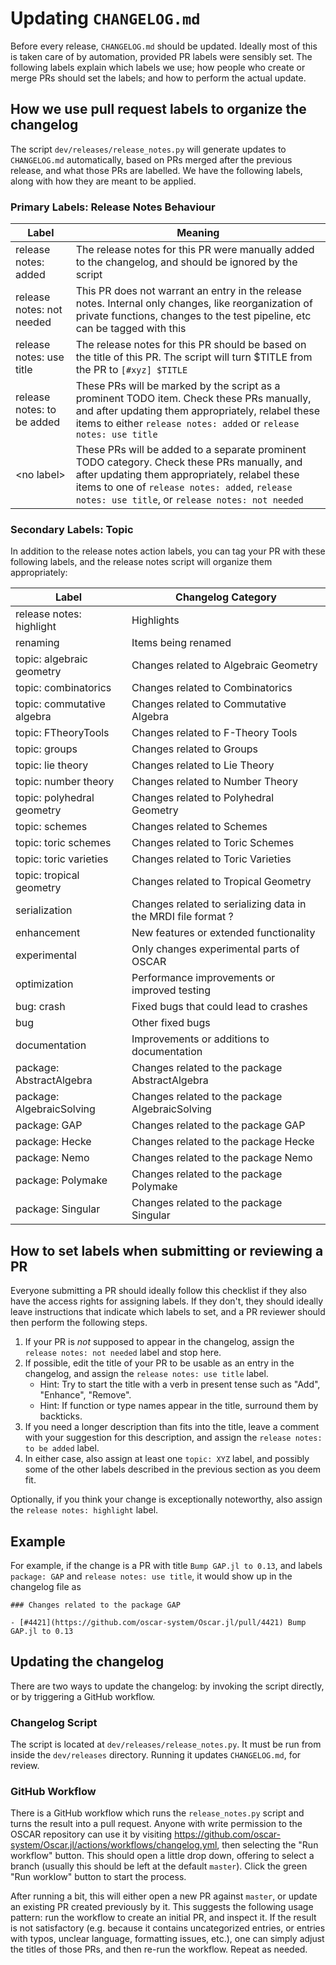 # Updating `CHANGELOG.md`

Before every release, `CHANGELOG.md` should be updated. Ideally most of this is taken care of
by automation, provided PR labels were sensibly set. The following labels explain which
labels we use; how people who create or merge PRs should set the labels; and how to
perform the actual update.

## How we use pull request labels to organize the changelog

The script `dev/releases/release_notes.py` will generate updates to `CHANGELOG.md`
automatically, based on PRs merged after the previous release, and what those PRs are
labelled. We have the following labels, along with how they are meant to be applied.

### Primary Labels: Release Notes Behaviour

| Label | Meaning |
|-------|---------|
| release notes: added          | The release notes for this PR were manually added to the changelog, and should be ignored by the script |
| release notes: not needed     | This PR does not warrant an entry in the release notes. Internal only changes, like reorganization of private functions, changes to the test pipeline, etc can be tagged with this |
| release notes: use title      | The release notes for this PR should be based on the title of this PR. The script will turn $TITLE from the PR to `[#xyz] $TITLE` |
| release notes: to be added    | These PRs will be marked by the script as a prominent TODO item. Check these PRs manually, and after updating them appropriately, relabel these items to either `release notes: added` or `release notes: use title` |
| \<no label\>                  | These PRs will be added to a separate prominent TODO category. Check these PRs manually, and after updating them appropriately, relabel these items to one of `release notes: added`, `release notes: use title`, or `release notes: not needed` |

### Secondary Labels: Topic

In addition to the release notes action labels, you can tag your PR with these following
labels, and the release notes script will organize them appropriately:

| Label                         | Changelog Category |
|-------------------------------|--------------------|
| release notes: highlight      | Highlights |
| renaming                      | Items being renamed |
| topic: algebraic geometry     | Changes related to Algebraic Geometry |
| topic: combinatorics          | Changes related to Combinatorics |
| topic: commutative algebra    | Changes related to Commutative Algebra |
| topic: FTheoryTools           | Changes related to F-Theory Tools |
| topic: groups                 | Changes related to Groups |
| topic: lie theory             | Changes related to Lie Theory |
| topic: number theory          | Changes related to Number Theory |
| topic: polyhedral geometry    | Changes related to Polyhedral Geometry |
| topic: schemes                | Changes related to Schemes |
| topic: toric schemes          | Changes related to Toric Schemes |
| topic: toric varieties        | Changes related to Toric Varieties |
| topic: tropical geometry      | Changes related to Tropical Geometry |
| serialization                 | Changes related to serializing data in the MRDI file format ? |
| enhancement                   | New features or extended functionality |
| experimental                  | Only changes experimental parts of OSCAR |
| optimization                  | Performance improvements or improved testing |
| bug: crash                    | Fixed bugs that could lead to crashes |
| bug                           | Other fixed bugs |
| documentation                 | Improvements or additions to documentation |
| package: AbstractAlgebra      | Changes related to the package AbstractAlgebra |
| package: AlgebraicSolving     | Changes related to the package AlgebraicSolving |
| package: GAP                  | Changes related to the package GAP |
| package: Hecke                | Changes related to the package Hecke |
| package: Nemo                 | Changes related to the package Nemo |
| package: Polymake             | Changes related to the package Polymake |
| package: Singular             | Changes related to the package Singular |


## How to set labels when submitting or reviewing a PR

Everyone submitting a PR should ideally follow this checklist if they also have the access
rights for assigning labels. If they don't, they should ideally leave instructions that
indicate which labels to set, and a PR reviewer should then perform the following steps.

1. If your PR is *not* supposed to appear in the changelog, assign the `release notes: not needed` label and stop here.
2. If possible, edit the title of your PR to be usable as an entry in the changelog, and assign the `release notes: use title` label.
   - Hint: Try to start the title with a verb in present tense such as "Add", "Enhance", "Remove".
   - Hint: If function or type names appear in the title, surround them by backticks.
3. If you need a longer description than fits into the title, leave a comment with your suggestion
   for this description, and assign the `release notes: to be added` label.
4. In either case, also assign at least one `topic: XYZ` label, and possibly some of the other
   labels described in the previous section as you deem fit.

Optionally, if you think your change is exceptionally noteworthy, also assign the
`release notes: highlight` label.


## Example

For example, if the change is a PR with title `Bump GAP.jl to 0.13`, and labels `package: GAP` and
`release notes: use title`, it would show up in the changelog file as

    ### Changes related to the package GAP
    
    - [#4421](https://github.com/oscar-system/Oscar.jl/pull/4421) Bump GAP.jl to 0.13


## Updating the changelog

There are two ways to update the changelog: by invoking the script directly, or by triggering
a GitHub workflow.

### Changelog Script

The script is located at `dev/releases/release_notes.py`. It must be run from
inside the `dev/releases` directory. Running it updates `CHANGELOG.md`, for review.

### GitHub Workflow

There is a GitHub workflow which runs the `release_notes.py` script and turns the result
into a pull request. Anyone with write permission to the OSCAR repository can use it by
visiting <https://github.com/oscar-system/Oscar.jl/actions/workflows/changelog.yml>, then
selecting the "Run workflow" button. This should open a little drop down, offering to
select a branch (usually this should be left at the default `master`). Click the green
"Run worklow" button to start the process.

After running a bit, this will either open a new PR against `master`, or update an
existing PR created previously by it. This suggests the following usage pattern: run the
workflow to create an initial PR, and inspect it. If the result is not satisfactory (e.g.
because it contains uncategorized entries, or entries with typos, unclear language,
formatting issues, etc.), one can simply adjust the titles of those PRs, and then re-run
the workflow. Repeat as needed.
